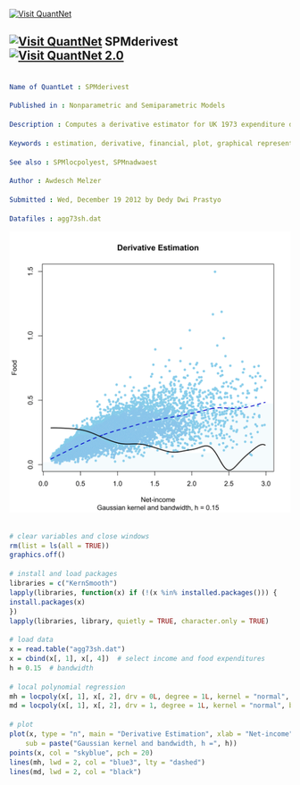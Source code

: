 
[<img src="https://github.com/QuantLet/Styleguide-and-FAQ/blob/master/pictures/banner.png" width="880" alt="Visit QuantNet">](http://quantlet.de/index.php?p=info)

## [<img src="https://github.com/QuantLet/Styleguide-and-Validation-procedure/blob/master/pictures/qloqo.png" alt="Visit QuantNet">](http://quantlet.de/) **SPMderivest** [<img src="https://github.com/QuantLet/Styleguide-and-Validation-procedure/blob/master/pictures/QN2.png" width="60" alt="Visit QuantNet 2.0">](http://quantlet.de/d3/ia)

```yaml

Name of QuantLet : SPMderivest

Published in : Nonparametric and Semiparametric Models

Description : Computes a derivative estimator for UK 1973 expenditure data.

Keywords : estimation, derivative, financial, plot, graphical representation, data visualization

See also : SPMlocpolyest, SPMnadwaest

Author : Awdesch Melzer

Submitted : Wed, December 19 2012 by Dedy Dwi Prastyo

Datafiles : agg73sh.dat

```

![Picture1](SPMderivest-1.png)


```r

# clear variables and close windows
rm(list = ls(all = TRUE))
graphics.off()

# install and load packages
libraries = c("KernSmooth")
lapply(libraries, function(x) if (!(x %in% installed.packages())) {
install.packages(x)
})
lapply(libraries, library, quietly = TRUE, character.only = TRUE)

# load data
x = read.table("agg73sh.dat")
x = cbind(x[, 1], x[, 4])  # select income and food expenditures
h = 0.15  # bandwidth

# local polynomial regression
mh = locpoly(x[, 1], x[, 2], drv = 0L, degree = 1L, kernel = "normal", bandwidth = h)
md = locpoly(x[, 1], x[, 2], drv = 1, degree = 1L, kernel = "normal", bandwidth = h)

# plot
plot(x, type = "n", main = "Derivative Estimation", xlab = "Net-income", ylab = "Food", 
    sub = paste("Gaussian kernel and bandwidth, h =", h))
points(x, col = "skyblue", pch = 20)
lines(mh, lwd = 2, col = "blue3", lty = "dashed")
lines(md, lwd = 2, col = "black")

```
